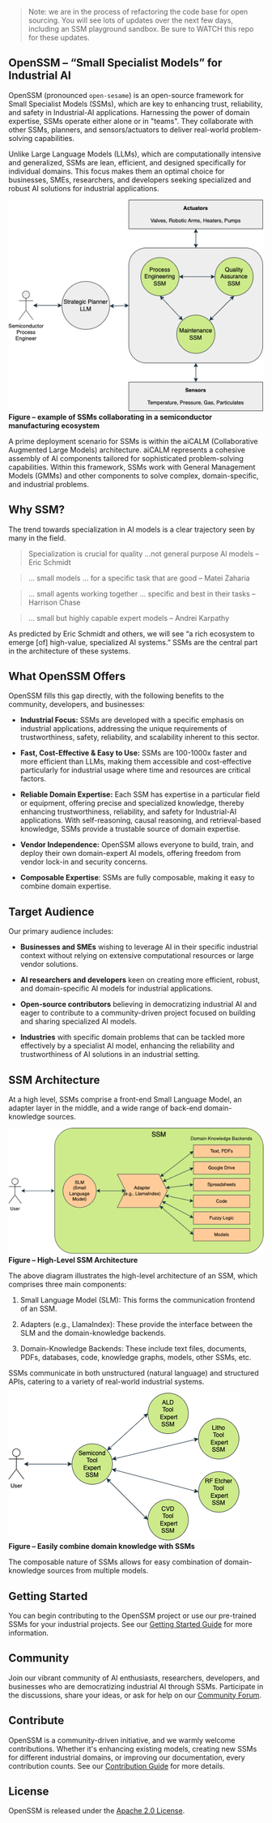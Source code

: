 > Note: we are in the process of refactoring the code base for open sourcing.
> You will see lots of updates over the next few days, including an SSM playground sandbox.
> Be sure to WATCH this repo for these updates.

## OpenSSM – “Small Specialist Models” for Industrial AI

OpenSSM (pronounced `open-sesame`) is an open-source framework for Small Specialist Models (SSMs), which are key to enhancing
trust, reliability, and safety in Industrial-AI applications. Harnessing the power of domain expertise, SSMs operate either
alone or in "teams". They collaborate with other SSMs, planners, and sensors/actuators to deliver real-world problem-solving
capabilities.

Unlike Large Language Models (LLMs), which are computationally intensive and generalized, SSMs are lean, efficient, and
designed specifically for individual domains. This focus makes them an optimal choice for businesses, SMEs, researchers,
and developers seeking specialized and robust AI solutions for industrial applications.

![SSM in the ecosystem](./diagrams/ssm-ecosystem.png)
<br>**Figure – example of SSMs collaborating in a semiconductor manufacturing ecosystem**

A prime deployment scenario for SSMs is within the aiCALM (Collaborative Augmented Large Models) architecture. aiCALM
represents a cohesive assembly of AI components tailored for sophisticated problem-solving capabilities. Within this
framework, SSMs work with General Management Models (GMMs) and other components to solve complex, domain-specific, and
industrial problems.


## Why SSM?

The trend towards specialization in AI models is a clear trajectory seen by many in the field.

> Specialization is crucial for quality ...not general purpose Al models – Eric Schmidt

> ... small models ... for a specific task that are good –  Matei Zaharia

> ... small agents working together ... specific and best in their tasks – Harrison Chase

> ... small but highly capable expert models – Andrei Karpathy

As predicted by Eric Schmidt and others, we will see “a rich ecosystem to emerge [of] high-value, specialized AI systems.”
SSMs are the central part in the architecture of these systems.


## What OpenSSM Offers

OpenSSM fills this gap directly, with the following benefits to the community, developers, and businesses:

- **Industrial Focus:** SSMs are developed with a specific emphasis on industrial applications, addressing the unique
requirements of trustworthiness, safety, reliability, and scalability inherent to this sector.

- **Fast, Cost-Effective & Easy to Use:** SSMs are 100-1000x faster and more efficient than LLMs, making them accessible
and cost-effective particularly for industrial usage where time and resources are critical factors.

- **Reliable Domain Expertise:** Each SSM has expertise in a particular field or equipment, offering precise and specialized
knowledge, thereby enhancing trustworthiness, reliability, and safety for Industrial-AI applications. With self-reasoning,
causal reasoning, and retrieval-based knowledge, SSMs provide a trustable source of domain expertise.

- **Vendor Independence:** OpenSSM allows everyone to build, train, and deploy their own domain-expert AI models, offering
freedom from vendor lock-in and security concerns.

- **Composable Expertise**: SSMs are fully composable, making it easy to combine domain expertise.


## Target Audience

Our primary audience includes:

- **Businesses and SMEs** wishing to leverage AI in their specific industrial context without relying on extensive
computational resources or large vendor solutions.

- **AI researchers and developers** keen on creating more efficient, robust, and domain-specific AI models for industrial applications.

- **Open-source contributors** believing in democratizing industrial AI and eager to contribute to a community-driven
project focused on building and sharing specialized AI models.

- **Industries** with specific domain problems that can be tackled more effectively by a specialist AI model, enhancing
the reliability and trustworthiness of AI solutions in an industrial setting.


## SSM Architecture

At a high level, SSMs comprise a front-end Small Language Model, an adapter layer in the middle, and a wide range of
back-end domain-knowledge sources.

![High-Level SSM Architecture](./diagrams/ssm-high-level.png)
<br>**Figure – High-Level SSM Architecture**

The above diagram illustrates the high-level architecture of an SSM, which comprises three main components:

1. Small Language Model (SLM): This forms the communication frontend of an SSM.

2. Adapters (e.g., LlamaIndex): These provide the interface between the SLM and the domain-knowledge backends.

3. Domain-Knowledge Backends: These include text files, documents, PDFs, databases, code, knowledge graphs, models, other SSMs, etc.

SSMs communicate in both unstructured (natural language) and structured APIs, catering to a variety of real-world industrial
systems.



![SSM Composability](./diagrams/ssm-composability.png)
<br>**Figure – Easily combine domain knowledge with SSMs**

The composable nature of SSMs allows for easy combination of domain-knowledge sources from multiple models.


## Getting Started

You can begin contributing to the OpenSSM project or use our pre-trained SSMs for your industrial projects. See our [Getting
Started Guide](link-to-guide) for more information.


## Community

Join our vibrant community of AI enthusiasts, researchers, developers, and businesses who are democratizing industrial AI
through SSMs. Participate in the discussions, share your ideas, or ask for help on our [Community Forum](link-to-forum).

## Contribute

OpenSSM is a community-driven initiative, and we warmly welcome contributions. Whether it's enhancing existing models,
creating new SSMs for different industrial domains, or improving our documentation, every contribution counts. See our
[Contribution Guide](docs/CONTRIBUTING.md) for more details.

## License

OpenSSM is released under the [Apache 2.0 License](./LICENSE.md).
